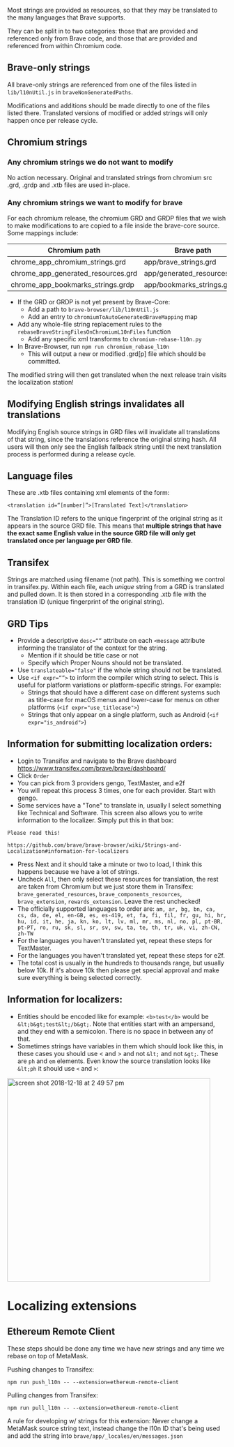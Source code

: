 Most strings are provided as resources, so that they may be translated to the many languages that Brave supports.

They can be split in to two categories: those that are provided and referenced only from Brave code, and those that are provided and referenced from within Chromium code.

## Brave-only strings

All brave-only strings are referenced from one of the files listed in `lib/l10nUtil.js` in `braveNonGeneratedPaths`.

Modifications and additions should be made directly to one of the files listed there.
Translated versions of modified or added strings will only happen once per release cycle.

## Chromium strings
### Any chromium strings we do not want to modify
No action necessary.
Original and translated strings from chromium src .grd, .grdp and .xtb files are used in-place.

### Any chromium strings we want to modify for brave
For each chromium release, the chromium GRD and GRDP files that we wish to make modifications to are copied to a file inside the brave-core source. Some mappings include:

| Chromium path                      |          Brave path         |
|------------------------------------|---------------------------|
| chrome_app_chromium_strings.grd    | app/brave_strings.grd       |
| chrome_app_generated_resources.grd | app/generated_resources.grd |
| chrome_app_bookmarks_strings.grdp  | app/bookmarks_strings.grdp  |

- If the GRD or GRDP is not yet present by Brave-Core:
  - Add a path to `brave-browser/lib/l10nUtil.js`
  - Add an entry to `chromiumToAutoGeneratedBraveMapping` map
- Add any whole-file string replacement rules to the `rebaseBraveStringFilesOnChromiumL10nFiles` function
  - Add any specific xml transforms to `chromium-rebase-l10n.py`
- In Brave-Browser, run `npm run chromium_rebase_l10n`
  - This will output a new or modified .grd[p] file which should be committed.

The modified string will then get translated when the next release train visits the localization station!

## Modifying English strings invalidates all translations
Modifying English source strings in GRD files will invalidate all translations of that string, since the translations reference the original string hash. All users will then only see the English fallback string until the next translation process is performed during a release cycle.

## Language files
These are .xtb files containing xml elements of the form:
```
<translation id=“[number]”>[Translated Text]</translation>
```

The Translation ID refers to the unique fingerprint of the original string as it appears in the source GRD file. This means that **multiple strings that have the exact same English value in the source GRD file will only get translated once per language per GRD file**.

## Transifex
Strings are matched using filename (not path). This is something we control in transifex.py. Within each file, each _unique_ string from a GRD is translated and pulled down. It is then stored in a corresponding .xtb file with the translation ID (unique fingerprint of the original string).

## GRD Tips
- Provide a descriptive `desc=“”` attribute on each `<message` attribute informing the translator of the context for the string.
  - Mention if it should be title case or not
  - Specify which Proper Nouns should not be translated.
- Use `translateable="false"` if the whole string should not be translated.
- Use `<if expr=“”>` to inform the compiler which string to select. This is useful for platform variations or platform-specific strings. For example:
  - Strings that should have a different case on different systems such as title-case for macOS menus and lower-case for menus on other platforms (`<if expr="use_titlecase">`)
  - Strings that only appear on a single platform, such as Android (`<if expr="is_android">`)


## Information for submitting localization orders:

- Login to Transifex and navigate to the Brave dashboard https://www.transifex.com/brave/brave/dashboard/
- Click `Order`
- You can pick from 3 providers gengo, TextMaster, and e2f
- You will repeat this process 3 times, one for each provider. Start with gengo.
- Some services have a "Tone" to translate in, usually I select something like Technical and Software.  This screen also allows you to write information to the localizer.  Simply put this in that box:
```
Please read this!

https://github.com/brave/brave-browser/wiki/Strings-and-Localization#information-for-localizers
```
- Press Next and it should take a minute or two to load, I think this happens because we have a lot of strings.
- Uncheck `All`, then only select these resources for translation, the rest are taken from Chromium but we just store them in Transifex:
`brave_generated_resources`, `brave_components_resources`, `brave_extension`, `rewards_extension`.  Leave the rest unchecked!
- The officially supported languages to order are: `am, ar, bg, bn, ca, cs, da, de, el, en-GB, es, es-419, et, fa, fi, fil, fr, gu, hi, hr, hu, id, it, he, ja, kn, ko, lt, lv, ml, mr, ms, nl, no, pl, pt-BR, pt-PT, ro, ru, sk, sl, sr, sv, sw, ta, te, th, tr, uk, vi, zh-CN, zh-TW`
- For the languages you haven't translated yet, repeat these steps for TextMaster.
- For the languages you haven't translated yet, repeat these steps for e2f. 
- The total cost is usually in the hundreds to thousands range, but usually below 10k.  If it's above 10k then please get special approval and make sure everything is being selected correctly.
 

## Information for localizers:

- Entities should be encoded like for example: `<b>test</b>` would be `&lt;b&gt;test&lt;/b&gt;`. Note that entities start with an ampersand, and they end with a semicolon. There is no space in between any of that. 
- Sometimes strings have variables in them which should look like this, in these cases you should use < and > and not `&lt;` and not `&gt;`.  These are `ph` and `em` elements.  Even know the source translation looks like `&lt;ph` it should use `<` and `>`:

<img width="466" alt="screen shot 2018-12-18 at 2 49 57 pm" src="https://user-images.githubusercontent.com/831718/50179178-59893f80-02d4-11e9-86e4-585d55fa37ac.png">

# Localizing extensions

## Ethereum Remote Client

These steps should be done any time we have new strings and any time we rebase on top of MetaMask.

Pushing changes to Transifex:

```
npm run push_l10n -- --extension=ethereum-remote-client
```

Pulling changes from Transifex:

```
npm run pull_l10n -- --extension=ethereum-remote-client
```

A rule for developing w/ strings for this extension: Never change a MetaMask source string text, instead change the l10n ID that's being used and add the string into `brave/app/_locales/en/messages.json`
